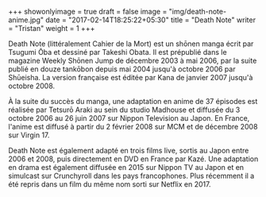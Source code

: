  +++
    showonlyimage = true
    draft = false
    image = "img/death-note-anime.jpg"
    date = "2017-02-14T18:25:22+05:30"
    title = "Death Note"
    writer = "Tristan"
    weight = 1
+++

Death Note (littéralement Cahier de la Mort) est un shōnen manga écrit par Tsugumi Ōba et dessiné par Takeshi Obata. Il est prépublié dans le magazine Weekly Shōnen Jump de décembre 2003 à mai 2006, par la suite publié en douze tankōbon depuis mai 2004 jusqu'à octobre 2006 par Shūeisha. La version française est éditée par Kana de janvier 2007 jusqu'à octobre 2008.

À la suite du succès du manga, une adaptation en anime de 37 épisodes est réalisée par Tetsurō Araki au sein du studio Madhouse et diffusée du 3 octobre 2006 au 26 juin 2007 sur Nippon Television au Japon. En France, l'anime est diffusé à partir du 2 février 2008 sur MCM et de décembre 2008 sur Virgin 17.

Death Note est également adapté en trois films live, sortis au Japon entre 2006 et 2008, puis directement en DVD en France par Kazé. Une adaptation en drama est également diffusée en 2015 sur Nippon TV au Japon et en simulcast sur Crunchyroll dans les pays francophones. Plus récemment il a été repris dans un film du même nom sorti sur Netflix en 2017. 